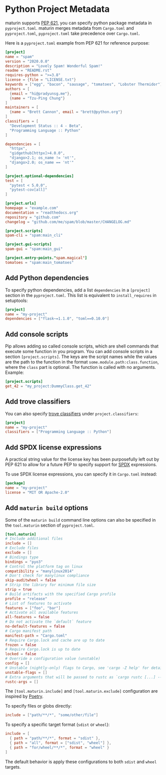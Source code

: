 # Python Project Metadata

maturin supports [PEP 621](https://www.python.org/dev/peps/pep-0621/),
you can specify python package metadata in `pyproject.toml`.
maturin merges metadata from `Cargo.toml` and `pyproject.toml`, `pyproject.toml` take precedence over `Cargo.toml`.

Here is a `pyproject.toml` example from PEP 621 for reference purpose:

```toml
[project]
name = "spam"
version = "2020.0.0"
description = "Lovely Spam! Wonderful Spam!"
readme = "README.rst"
requires-python = ">=3.8"
license = {file = "LICENSE.txt"}
keywords = ["egg", "bacon", "sausage", "tomatoes", "Lobster Thermidor"]
authors = [
  {email = "hi@pradyunsg.me"},
  {name = "Tzu-Ping Chung"}
]
maintainers = [
  {name = "Brett Cannon", email = "brett@python.org"}
]
classifiers = [
  "Development Status :: 4 - Beta",
  "Programming Language :: Python"
]

dependencies = [
  "httpx",
  "gidgethub[httpx]>4.0.0",
  "django>2.1; os_name != 'nt'",
  "django>2.0; os_name == 'nt'"
]

[project.optional-dependencies]
test = [
  "pytest < 5.0.0",
  "pytest-cov[all]"
]

[project.urls]
homepage = "example.com"
documentation = "readthedocs.org"
repository = "github.com"
changelog = "github.com/me/spam/blob/master/CHANGELOG.md"

[project.scripts]
spam-cli = "spam:main_cli"

[project.gui-scripts]
spam-gui = "spam:main_gui"

[project.entry-points."spam.magical"]
tomatoes = "spam:main_tomatoes"
```

## Add Python dependencies

To specify python dependencies, add a list `dependencies` in a `[project]` section in the `pyproject.toml`. This list is equivalent to `install_requires` in setuptools:

```toml
[project]
name = "my-project"
dependencies = ["flask~=1.1.0", "toml==0.10.0"]
```

## Add console scripts

Pip allows adding so called console scripts, which are shell commands that execute some function in you program. You can add console scripts in a section `[project.scripts]`.
The keys are the script names while the values are the path to the function in the format `some.module.path:class.function`, where the `class` part is optional. The function is called with no arguments. Example:

```toml
[project.scripts]
get_42 = "my_project:DummyClass.get_42"
```

## Add trove classifiers

You can also specify [trove classifiers](https://pypi.org/classifiers/) under `project.classifiers`:

```toml
[project]
name = "my-project"
classifiers = ["Programming Language :: Python"]
```

## Add SPDX license expressions

A practical string value for the license key has been purposefully left out by PEP 621
to allow for a future PEP to specify support for
[SPDX](https://spdx.org/licenses/) expressions.

To use SPDX license expressions, you can specify it in `Cargo.toml` instead:

```toml
[package]
name = "my-project"
license = "MIT OR Apache-2.0"
```

## Add `maturin build` options

Some of the `maturin build` command line options can also be specified
in the `tool.maturin` section of `pyproject.toml`.

```toml
[tool.maturin]
# Include additional files
include = []
# Exclude files
exclude = []
# Bindings type
bindings = "pyo3"
# Control the platform tag on linux
compatibility = "manylinux2014"
# Don't check for manylinux compliance
skip-auditwheel = false
# Strip the library for minimum file size
strip = true
# Build artifacts with the specified Cargo profile
profile = "release"
# List of features to activate
features = ["foo", "bar"]
# Activate all available features
all-features = false
# Do not activate the `default` feature
no-default-features = false
# Cargo manifest path
manifest-path = "Cargo.toml"
# Require Cargo.lock and cache are up to date
frozen = false
# Require Cargo.lock is up to date
locked = false
# Override a configuration value (unstable)
config = []
# Unstable (nightly-only) flags to Cargo, see 'cargo -Z help' for details
unstable-flags = []
# Extra arguments that will be passed to rustc as `cargo rustc [...] -- [...] [arg1] [arg2]`
rustc-args = []
```

The `[tool.maturin.include]` and `[tool.maturin.exclude]` configuration are
inspired by
[Poetry](https://python-poetry.org/docs/pyproject/#include-and-exclude).

To specify files or globs directly:

```toml
include = ["path/**/*", "some/other/file"]
```

To specify a specific target format (`sdist` or `wheel`):

```toml
include = [
  { path = "path/**/*", format = "sdist" },
  { path = "all", format = ["sdist", "wheel"] },
  { path = "for/wheel/**/*", format = "wheel" }
]
```

The default behavior is apply these configurations to both `sdist` and `wheel`
targets.

